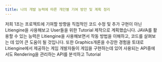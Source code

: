 ```yaml
---
title: 나의 개발 능력에 따른 개인별 기여 방안 및 계획 정리
---
```

저희 1조는 프로젝트에 기여할 방향을 직접적인 코드 수정 및 추가 구현이 아닌 Litiengine을 사용해보고 User들을 위한 Tutorial 제작으로 계획했습니다. JAVA를 활용할 수 있는 능력은 Litiengine을 사용해보면서 작동 방법을 이해하고, 코드를 살펴보는 데 있어 큰 도움이 될 것입니다. 또한 Graphics개론을 수강한 경험을 토대로 Litiengine에서 제공하는 게임 개발자들이 게임을 구현하는데 있어 사용되는 API중에서도 Rendering을 관리하는 API를 분석하고 Tutorial

